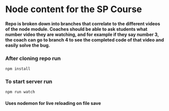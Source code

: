 # Node content for the SP Course
#### Repo is broken down into branches that correlate to the different videos of the node module. Coaches should be able to ask students what number video they are watching, and for example if they say number 3, the coach can go to branch 4 to see the completed code of that video and easily solve the bug.

### After cloning repo run
```npm install```

### To start server run
```npm run watch```
#### Uses nodemon for live reloading on file save
